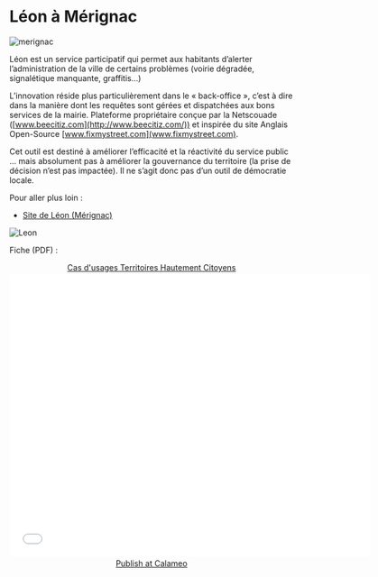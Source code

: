 # Léon à Mérignac 

![merignac](https://framapic.org/2gXUaK5TYI2j/IKw0rkEj)

Léon est un service participatif qui permet aux habitants d’alerter l’administration de la ville de certains problèmes (voirie dégradée, signalétique manquante, graffitis…)

L’innovation réside plus particulièrement dans le « back-office », c’est à dire dans la manière dont les requêtes sont gérées et dispatchées aux bons services de la mairie. Plateforme propriétaire conçue par la Netscouade ([www.beecitiz.com](http://www.beecitiz.com/)) et inspirée du site Anglais Open-Source [www.fixmystreet.com](www.fixmystreet.com).

Cet outil est destiné à améliorer l’efficacité et la réactivité du service public ... mais absolument pas à améliorer la gouvernance du territoire (la prise de décision n’est pas impactée). Il ne s’agit donc pas d’un outil de démocratie locale.

Pour aller plus loin :

* [Site de Léon (Mérignac)](http://leon.merignac.com/)

![Leon](https://framapic.org/mzKo4kI68nlW/bQ1gfR1i)

Fiche (PDF) :

<div style="text-align:center;"><div style="margin:8px 0px 4px;"><a href="http://www.calameo.com/books/0005746786d59bea5e0b6" target="_blank">Cas d'usages Territoires Hautement Citoyens</a></div><iframe src="//v.calameo.com/?bkcode=0005746786d59bea5e0b6" width="640" height="500" frameborder="0" scrolling="no" allowtransparency allowfullscreen style="margin:0 auto;"></iframe><div style="margin:4px 0px 8px;"><a href="http://www.calameo.com/">Publish at Calameo</a></div></div>
